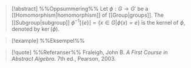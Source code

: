 
> [!abstract] %%Oppsummering%%
> Let $\phi : G \to G'$ be a [[Homomorphism|homomorphism]] of [[Group|groups]]. The [[Subgroup|subgroup]] $\phi^{−1}[\{e\}] = \{x \in G|\phi(x) = e\}$ is the kernel of $\phi$, denoted by $\ker(\phi)$.

> [!example] %%Eksempel%%
> 

> [!quote] %%Referanser%%
> Fraleigh, John B. _A First Course in Abstract Algebra_. 7th ed., Pearson, 2003.
